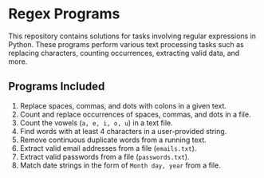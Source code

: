 # Regex Programs 

This repository contains solutions for tasks involving regular expressions in Python. These programs perform various text processing tasks such as replacing characters, counting occurrences, extracting valid data, and more.

## Programs Included
1. Replace spaces, commas, and dots with colons in a given text.
2. Count and replace occurrences of spaces, commas, and dots in a file.
3. Count the vowels (`a, e, i, o, u`) in a text file.
4. Find words with at least 4 characters in a user-provided string.
5. Remove continuous duplicate words from a running text.
6. Extract valid email addresses from a file (`emails.txt`).
7. Extract valid passwords from a file (`passwords.txt`).
8. Match date strings in the form of `Month day, year` from a file.

